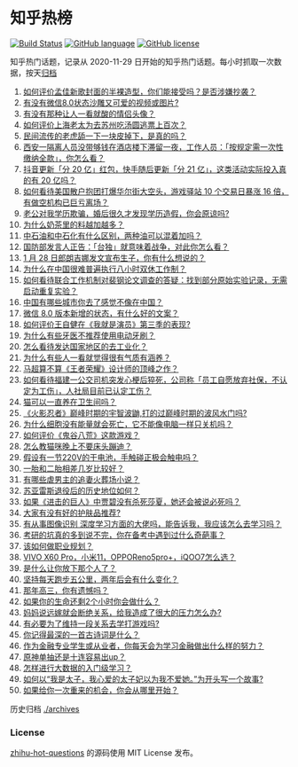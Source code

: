 # 知乎热榜
[![Build Status](https://github.com/ToWeLong/zhihu-hot-questions/workflows/CI/badge.svg)](https://github.com/ToWeLong/zhihu-hot-questions/actions)
[![GitHub language](https://img.shields.io/badge/language-golang-orange.svg)](https://golang.org/)
[![GitHub license](https://img.shields.io/github/license/ToWeLong/zhihu-hot-questions)](https://github.com/ToWeLong/zhihu-hot-questions/blob/main/LICENSE)

知乎热门话题，记录从 2020-11-29 日开始的知乎热门话题。每小时抓取一次数据，按天[归档](./archives)

<!-- BEGIN -->

1. [如何评价孟佳新歌封面的半裸造型，你们能接受吗？是否涉嫌抄袭？](https://www.zhihu.com/question/441630051)
1. [有没有微信8.0状态沙雕又可爱的视频或图片?](https://www.zhihu.com/question/441253090)
1. [有没有那种让人一看就酸的情侣头像？](https://www.zhihu.com/question/432753689)
1. [如何评价上海老太为去苏州吃汤圆逃票上百次？](https://www.zhihu.com/question/441465968)
1. [民间流传的老虎舔一下一块皮掉下，是真的吗？](https://www.zhihu.com/question/440186147)
1. [西安一隔离人员没带够钱在酒店楼下滞留一夜，工作人员：「按规定需一次性缴纳全款」，你怎么看？](https://www.zhihu.com/question/441416399)
1. [抖音更新「分 20 亿」红包，快手随后更新「分 21 亿」，这类活动实际投入真的有 20 亿吗？](https://www.zhihu.com/question/441453090)
1. [如何看待美国散户抱团打爆华尔街大空头，游戏驿站 10 个交易日暴涨 16 倍，有做空机构已巨亏离场？](https://www.zhihu.com/question/441605142)
1. [老公对我学历欺骗，婚后很久才发现学历造假，你会原谅吗?](https://www.zhihu.com/question/347657075)
1. [为什么奶茶里的料越加越多？](https://www.zhihu.com/question/435709314)
1. [中石油和中石化有什么区别，两种油可以混着加吗？](https://www.zhihu.com/question/349457216)
1. [国防部发言人正告：「台独」就意味着战争，对此你怎么看？](https://www.zhihu.com/question/441675150)
1. [1 月 28 日郎朗吉娜发文宣布生子，你有什么想说的？](https://www.zhihu.com/question/441716137)
1. [为什么在中国很难普遍执行八小时双休工作制？](https://www.zhihu.com/question/441330415)
1. [如何看待联合工作机制对裴钢论文调查的答疑：找到部分原始实验记录，无需启动重复实验？](https://www.zhihu.com/question/441750359)
1. [中国有哪些城市你去了感觉不像在中国？](https://www.zhihu.com/question/441522495)
1. [微信 8.0 版本新增的状态，有什么好的文案？](https://www.zhihu.com/question/440539117)
1. [如何评价王自健在《我就是演员》第三季的表现?](https://www.zhihu.com/question/434577571)
1. [为什么有些牙医不推荐使用电动牙刷？](https://www.zhihu.com/question/364359077)
1. [怎么看待发达国家地区的去工业化？](https://www.zhihu.com/question/440112836)
1. [为什么有些人一看就觉得很有气质有涵养？](https://www.zhihu.com/question/283957149)
1. [马超算不算《王者荣耀》设计师的顶峰之作？](https://www.zhihu.com/question/406602884)
1. [如何看待福建一公交司机突发心梗后猝死，公司称「员工自愿放弃社保，不认定为工伤」，人社局目前已认定工伤？](https://www.zhihu.com/question/441617755)
1. [猫可以一直养在卫生间吗？](https://www.zhihu.com/question/439219924)
1. [《火影忍者》巅峰时期的宇智波鼬,打的过巅峰时期的波风水门吗?](https://www.zhihu.com/question/441235998)
1. [为什么细胞没有能量就会死亡，它不能像电脑一样只关机吗？](https://www.zhihu.com/question/441076083)
1. [如何评价《鬼谷八荒》这款游戏？](https://www.zhihu.com/question/441544416)
1. [怎么教猫咪晚上不要床头蹦迪？](https://www.zhihu.com/question/440770837)
1. [假设有一节220V的干电池，手触碰正极会触电吗？](https://www.zhihu.com/question/20855154)
1. [一胎和二胎相差几岁比较好？](https://www.zhihu.com/question/440730945)
1. [有哪些虐男主的追妻火葬场小说？](https://www.zhihu.com/question/357318816)
1. [苏亚雷斯退役后的历史地位如何？](https://www.zhihu.com/question/382010119)
1. [如果《进击的巨人》中贾碧没有杀死莎夏，她还会被说必死吗？](https://www.zhihu.com/question/434832982)
1. [大家有没有好的护肤品推荐?](https://www.zhihu.com/question/322372687)
1. [有从事图像识别 深度学习方面的大佬吗，能告诉我，我应该怎么去学习吗？](https://www.zhihu.com/question/427704119)
1. [考研的坑真的多到说不完，你在备考中遇到过什么奇葩事？](https://www.zhihu.com/question/438988981)
1. [该如何做职业规划？](https://www.zhihu.com/question/28100265)
1. [VIVO X60 Pro，小米11，OPPOReno5pro+，iQOO7怎么选？](https://www.zhihu.com/question/437382915)
1. [是什么让你放下那个人了？](https://www.zhihu.com/question/431952801)
1. [坚持每天跑步五公里，两年后会有什么变化？](https://www.zhihu.com/question/418315082)
1. [那年高三，你有遗憾吗？](https://www.zhihu.com/question/440871135)
1. [如果你的生命还剩2个小时你会做什么？](https://www.zhihu.com/question/316418398)
1. [妈妈说远嫁就会断绝关系，给我造成了很大的压力怎么办?](https://www.zhihu.com/question/430789524)
1. [有必要为了维持一段关系去学打游戏吗?](https://www.zhihu.com/question/440873641)
1. [你记得最深的一首古诗词是什么？](https://www.zhihu.com/question/440629210)
1. [作为金融专业学生或从业者，你每天会为学习金融做出什么样的努力？](https://www.zhihu.com/question/28141300)
1. [原神单抽还是十连容易出up？](https://www.zhihu.com/question/439745553)
1. [怎样进行大数据的入门级学习？](https://www.zhihu.com/question/24761255)
1. [如何以“我是太子，我心爱的太子妃以为我不爱她。”为开头写一个故事?](https://www.zhihu.com/question/436928870)
1. [如果给你一次重来的机会，你会从哪里开始？](https://www.zhihu.com/question/440803954)

<!-- END -->

历史归档 [./archives](./archives)


### License
[zhihu-hot-questions](https://github.com/towelong/zhihu-hot-questions) 的源码使用 MIT License 发布。